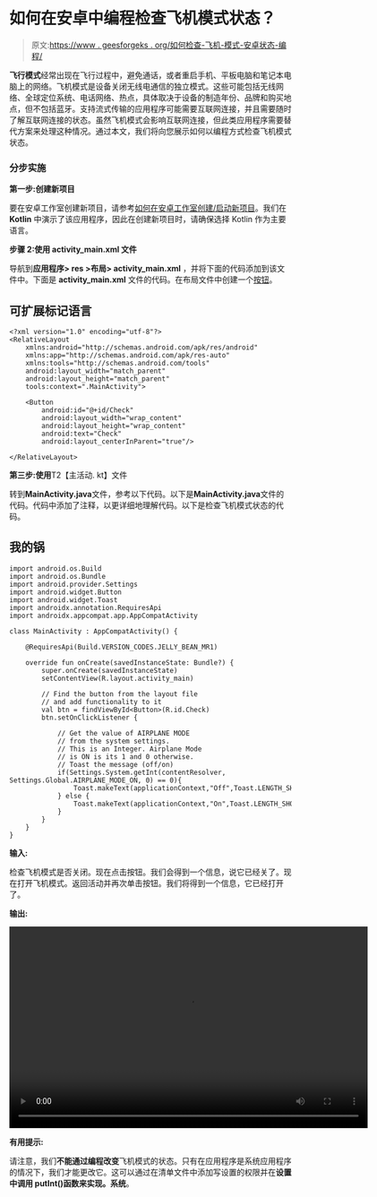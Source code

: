 # 如何在安卓中编程检查飞机模式状态？

> 原文:[https://www . geesforgeks . org/如何检查-飞机-模式-安卓状态-编程/](https://www.geeksforgeeks.org/how-to-check-airplane-mode-state-in-android-programmatically/)

**飞行模式**经常出现在飞行过程中，避免通话，或者重启手机、平板电脑和笔记本电脑上的网络。飞机模式是设备关闭无线电通信的独立模式。这些可能包括无线网络、全球定位系统、电话网络、热点，具体取决于设备的制造年份、品牌和购买地点，但不包括蓝牙。支持流式传输的应用程序可能需要互联网连接，并且需要随时了解互联网连接的状态。虽然飞机模式会影响互联网连接，但此类应用程序需要替代方案来处理这种情况。通过本文，我们将向您展示如何以编程方式检查飞机模式状态。

### **分步实施**

**第一步:创建新项目**

要在安卓工作室创建新项目，请参考[如何在安卓工作室创建/启动新项目](https://www.geeksforgeeks.org/android-how-to-create-start-a-new-project-in-android-studio/)。我们在 **Kotlin** 中演示了该应用程序，因此在创建新项目时，请确保选择 Kotlin 作为主要语言。

**步骤 2:使用 activity_main.xml 文件**

导航到**应用程序> res >布局> activity_main.xml** ，并将下面的代码添加到该文件中。下面是 **activity_main.xml** 文件的代码。在布局文件中创建一个[按钮](https://www.geeksforgeeks.org/button-in-kotlin/)。

## 可扩展标记语言

```
<?xml version="1.0" encoding="utf-8"?>
<RelativeLayout 
    xmlns:android="http://schemas.android.com/apk/res/android"
    xmlns:app="http://schemas.android.com/apk/res-auto"
    xmlns:tools="http://schemas.android.com/tools"
    android:layout_width="match_parent"
    android:layout_height="match_parent"
    tools:context=".MainActivity">

    <Button
        android:id="@+id/Check"
        android:layout_width="wrap_content"
        android:layout_height="wrap_content"
        android:text="Check"
        android:layout_centerInParent="true"/>

</RelativeLayout>
```

**第三步:使用**T2【主活动. kt】文件

转到**MainActivity.java**文件，参考以下代码。以下是**MainActivity.java**文件的代码。代码中添加了注释，以更详细地理解代码。以下是检查飞机模式状态的代码。

## 我的锅

```
import android.os.Build
import android.os.Bundle
import android.provider.Settings
import android.widget.Button
import android.widget.Toast
import androidx.annotation.RequiresApi
import androidx.appcompat.app.AppCompatActivity

class MainActivity : AppCompatActivity() {

    @RequiresApi(Build.VERSION_CODES.JELLY_BEAN_MR1)

    override fun onCreate(savedInstanceState: Bundle?) {
        super.onCreate(savedInstanceState)
        setContentView(R.layout.activity_main)

        // Find the button from the layout file
        // and add functionality to it
        val btn = findViewById<Button>(R.id.Check)
        btn.setOnClickListener {

            // Get the value of AIRPLANE MODE 
            // from the system settings.
            // This is an Integer. Airplane Mode 
            // is ON is its 1 and 0 otherwise.
            // Toast the message (off/on)
            if(Settings.System.getInt(contentResolver, Settings.Global.AIRPLANE_MODE_ON, 0) == 0){
                Toast.makeText(applicationContext,"Off",Toast.LENGTH_SHORT).show()
            } else {
                Toast.makeText(applicationContext,"On",Toast.LENGTH_SHORT).show()
            }
        }
    }
}
```

**输入:**

检查飞机模式是否关闭。现在点击按钮。我们会得到一个信息，说它已经关了。现在打开飞机模式。返回活动并再次单击按钮。我们将得到一个信息，它已经打开了。

**输出:**

<video class="wp-video-shortcode" id="video-646477-1" width="640" height="360" preload="metadata" controls=""><source type="video/mp4" src="https://media.geeksforgeeks.org/wp-content/uploads/20210713145032/1.mp4?_=1">[https://media.geeksforgeeks.org/wp-content/uploads/20210713145032/1.mp4](https://media.geeksforgeeks.org/wp-content/uploads/20210713145032/1.mp4)</video>

**有用提示:**

请注意，我们**不能通过编程改变**飞机模式的状态。只有在应用程序是系统应用程序的情况下，我们才能更改它。这可以通过在清单文件中添加写设置的权限并在**设置中调用 putInt()函数来实现。系统**。